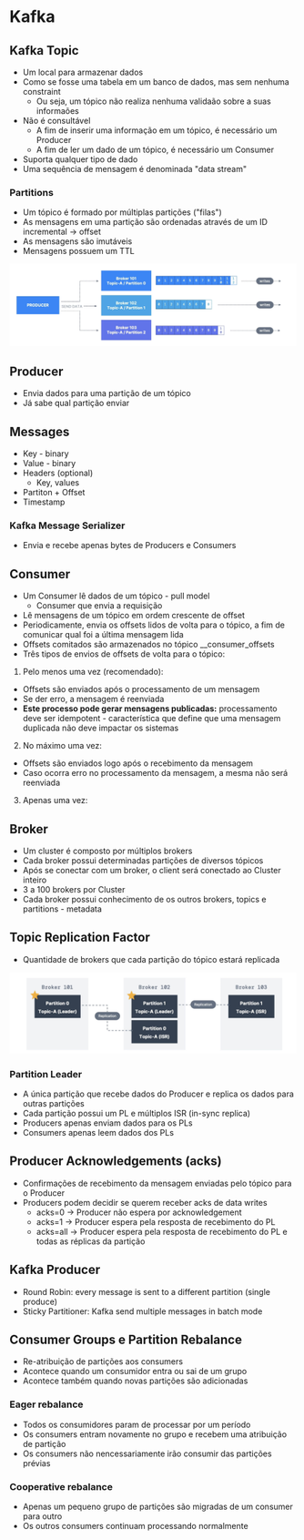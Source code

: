 # Kafka

## Kafka Topic
* Um local para armazenar dados
* Como se fosse uma tabela em um banco de dados, mas sem nenhuma constraint
  * Ou seja, um tópico não realiza nenhuma validaão sobre a suas informaões
* Não é consultável
  * A fim de inserir uma informação em um tópico, é necessário um Producer
  * A fim de ler um dado de um tópico, é necessário um Consumer
* Suporta qualquer tipo de dado
* Uma sequência de mensagem é denominada "data stream"

### Partitions
* Um tópico é formado por múltiplas partições ("filas")
* As mensagens em uma partição são ordenadas através de um ID incremental -> offset
* As mensagens são imutáveis
* Mensagens possuem um TTL 

<img src="https://github.com/mateusvictor/kafka-studies/blob/main/notes/imgs/partitions.png">

## Producer
* Envia dados para uma partição de um tópico
* Já sabe qual partição enviar

## Messages
* Key - binary
* Value - binary
* Headers (optional)
  * Key, values
* Partiton + Offset
* Timestamp

### Kafka Message Serializer
* Envia e recebe apenas bytes de Producers e Consumers

## Consumer
* Um Consumer lê dados de um tópico - pull model
  * Consumer que envia a requisição
* Lê mensagens de um tópico em ordem crescente de offset
* Periodicamente, envia os offsets lidos de volta para o tópico, a fim de comunicar qual foi a última mensagem lida
* Offsets comitados são armazenados no tópico __consumer_offsets
* Três tipos de envios de offsets de volta para o tópico:

1. Pelo menos uma vez (recomendado):
  * Offsets são enviados após o processamento de um mensagem
  * Se der erro, a mensagem é reenviada
  * __Este processo pode gerar mensagens publicadas:__ processamento deve ser idempotent - característica que define que uma mensagem duplicada não deve impactar os sistemas
2. No máximo uma vez:
  * Offsets são enviados logo após o recebimento da mensagem
  * Caso ocorra erro no processamento da mensagem, a mesma não será reenviada
3. Apenas uma vez:
   
## Broker
* Um cluster é composto por múltiplos brokers
* Cada broker possui determinadas partições de diversos tópicos
* Após se conectar com um broker, o client será conectado ao Cluster inteiro
* 3 a 100 brokers por Cluster
* Cada broker possui conhecimento de os outros brokers, topics e partitions - metadata

## Topic Replication Factor
* Quantidade de brokers que cada partição do tópico estará replicada

<img src="https://github.com/mateusvictor/kafka-studies/blob/main/notes/imgs/replication.png">

### Partition Leader
* A única partição que recebe dados do Producer e replica os dados para outras partições
* Cada partição possui um PL e múltiplos ISR (in-sync replica)
* Producers apenas enviam dados para os PLs
* Consumers apenas leem dados dos PLs 

## Producer Acknowledgements (acks)
* Confirmações de recebimento da mensagem enviadas pelo tópico para o Producer
* Producers podem decidir se querem receber acks de data writes
  * acks=0 -> Producer não espera por acknowledgement
  * acks=1 -> Producer espera pela resposta de recebimento do PL
  * acks=all -> Producer espera pela resposta de recebimento do PL e todas as réplicas da partição

## Kafka Producer

* Round Robin: every message is sent to a different partition (single produce)
* Sticky Partitioner: Kafka send multiple messages in batch mode

## Consumer Groups e Partition Rebalance
* Re-atribuição de partições aos consumers
* Acontece quando um consumidor entra ou sai de um grupo
* Acontece também quando novas partições são adicionadas 

### Eager rebalance
* Todos os consumidores param de processar por um período
* Os consumers entram novamente no grupo e recebem uma atribuição de partição
* Os consumers não nencessariamente irão consumir das partições prévias


### Cooperative rebalance
* Apenas um pequeno grupo de partições são migradas de um consumer para outro
* Os outros consumers continuam processando normalmente